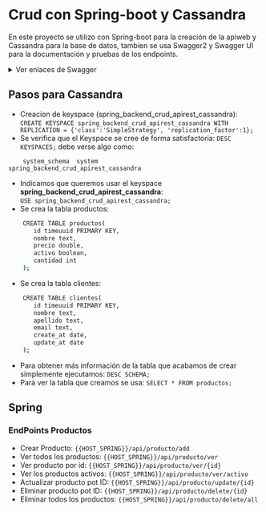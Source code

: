 <h1>Crud con Spring-boot y Cassandra</h1>

En este proyecto se utilizo con Spring-boot para la creación de la apiweb y Cassandra para la base de datos, 
tambien se usa Swagger2 y Swagger UI para la documentación y pruebas de los endpoints.

<details>
  <summary>Ver enlaces de Swagger</summary>
  
  [Swagger2](https://mvnrepository.com/artifact/io.springfox/springfox-swagger2) <br>
  [Swagger UI](https://mvnrepository.com/artifact/io.springfox/springfox-swagger-ui)
</details>

## Pasos para Cassandra

- Creacion de keyspace (spring_backend_crud_apirest_cassandra): <br>
`CREATE KEYSPACE spring_backend_crud_apirest_cassandra WITH REPLICATION = {'class':'SimpleStrategy', 'replication_factor':1};`
- Se verifica que el Keyspace se cree de forma satisfactoria: `DESC KEYSPACES;` debe verse algo como:
```
    system_schema  system              spring_backend_crud_apirest_cassandra
```
- Indicamos que queremos usar el keyspace <b>spring_backend_crud_apirest_cassandra</b>: <br>
`USE spring_backend_crud_apirest_cassandra;`
- Se crea la tabla productos:<br>
```sh
    CREATE TABLE productos(
       id timeuuid PRIMARY KEY,
       nombre text,
       precio double,
       activo boolean,
       cantidad int
    );
```
- Se crea la tabla clientes:<br>
```sh
    CREATE TABLE clientes(
       id timeuuid PRIMARY KEY,
       nombre text,
       apellido text,
       email text,
       create_at date,
       update_at date
    );
```
- Para obtener más información de la tabla que acabamos de crear simplemente ejecutamos:
`DESC SCHEMA;`
- Para ver la tabla que creamos se usa: `SELECT * FROM productos;`

## Spring

### EndPoints Productos

- Crear Producto: `{{HOST_SPRING}}/api/producto/add`
- Ver todos los productos: `{{HOST_SPRING}}/api/producto/ver`
- Ver producto por id: `{{HOST_SPRING}}/api/producto/ver/{id}`
- Ver los productos activos: `{{HOST_SPRING}}/api/producto/ver/activo`
- Actualizar producto pot ID: `{{HOST_SPRING}}/api/producto/update/{id}`
- Eliminar producto pot ID: `{{HOST_SPRING}}/api/producto/delete/{id}`
- Eliminar todos los productos: `{{HOST_SPRING}}/api/producto/delete/all`


